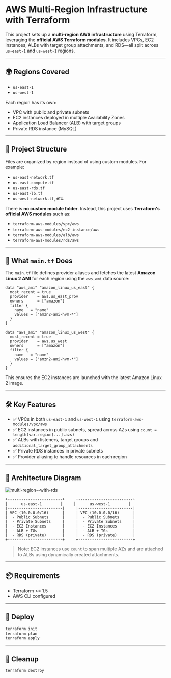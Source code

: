 # AWS Multi-Region Infrastructure with Terraform

This project sets up a **multi-region AWS infrastructure** using Terraform, leveraging the **official AWS Terraform modules**. It includes VPCs, EC2 instances, ALBs with target group attachments, and RDS—all split across `us-east-1` and `us-west-1` regions.

---

## 🌍 Regions Covered
- `us-east-1`
- `us-west-1`

Each region has its own:
- VPC with public and private subnets
- EC2 instances deployed in multiple Availability Zones
- Application Load Balancer (ALB) with target groups
- Private RDS instance (MySQL)

---

## 📁 Project Structure

Files are organized by region instead of using custom modules. For example:
- `us-east-network.tf`
- `us-east-compute.tf`
- `us-east-rds.tf`
- `us-east-lb.tf`
- `us-west-network.tf`, etc.

There is **no custom module folder**. Instead, this project uses **Terraform's official AWS modules** such as:
- `terraform-aws-modules/vpc/aws`
- `terraform-aws-modules/ec2-instance/aws`
- `terraform-aws-modules/alb/aws`
- `terraform-aws-modules/rds/aws`

---

## 🔧 What `main.tf` Does

The `main.tf` file defines provider aliases and fetches the latest **Amazon Linux 2 AMI** for each region using the `aws_ami` data source:

```hcl
data "aws_ami" "amazon_linux_us_east" {
  most_recent = true
  provider    = aws.us_east_prov
  owners      = ["amazon"]
  filter {
    name   = "name"
    values = ["amzn2-ami-hvm-*"]
  }
}

data "aws_ami" "amazon_linux_us_west" {
  most_recent = true
  provider    = aws.us_west
  owners      = ["amazon"]
  filter {
    name   = "name"
    values = ["amzn2-ami-hvm-*"]
  }
}
```

This ensures the EC2 instances are launched with the latest Amazon Linux 2 image.

---

## 🛠️ Key Features
- ✅ VPCs in both `us-east-1` and `us-west-1` using `terraform-aws-modules/vpc/aws`
- ✅ EC2 instances in public subnets, spread across AZs using `count = length(var.region[...].azs)`
- ✅ ALBs with listeners, target groups and `additional_target_group_attachments`
- ✅ Private RDS instances in private subnets
- ✅ Provider aliasing to handle resources in each region

---

## 📐 Architecture Diagram


![multi-region--with-rds](https://github.com/user-attachments/assets/cc4dfa3a-5bba-42d7-b2a8-1ca39db219ec)


```
+------------------------+     +------------------------+
|      us-east-1        |     |      us-west-1        |
|------------------------|     |------------------------|
| VPC (10.0.0.0/16)      |     | VPC (10.0.0.0/16)      |
|  - Public Subnets      |     |  - Public Subnets      |
|  - Private Subnets     |     |  - Private Subnets     |
|  - EC2 Instances       |     |  - EC2 Instances       |
|  - ALB + TGs           |     |  - ALB + TGs           |
|  - RDS (private)       |     |  - RDS (private)       |
+------------------------+     +------------------------+
```

> Note: EC2 instances use `count` to span multiple AZs and are attached to ALBs using dynamically created attachments.

---

## 📦 Requirements
- Terraform >= 1.5
- AWS CLI configured

---

## 🚀 Deploy
```bash
terraform init
terraform plan
terraform apply
```

---

## 🧼 Cleanup
```bash
terraform destroy
```

